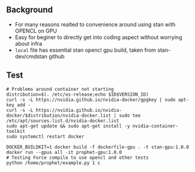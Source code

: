## Background
- For many reasons realted to convenience around using stan with OPENCL on GPU
- Easy for beginer to directly get into coding aspect without worrying about infra
- `local` file has essential stan opencl gpu build, taken from stan-dev/cmdstan github

## Test
```
# Problems around container not starting
distribution=$(. /etc/os-release;echo $ID$VERSION_ID)
curl -s -L https://nvidia.github.io/nvidia-docker/gpgkey | sudo apt-key add -
curl -s -L https://nvidia.github.io/nvidia-docker/$distribution/nvidia-docker.list | sudo tee /etc/apt/sources.list.d/nvidia-docker.list
sudo apt-get update && sudo apt-get install -y nvidia-container-toolkit
sudo systemctl restart docker

DOCKER_BUILDKIT=1 docker build -f dockerfile-gpu . -t stan-gpu:1.0.0
docker run --gpus all -it prophet-gpu:1.0.0
# Testing Force compile to use opencl and other tests
python /home/prophet/example.py 1 c
```

